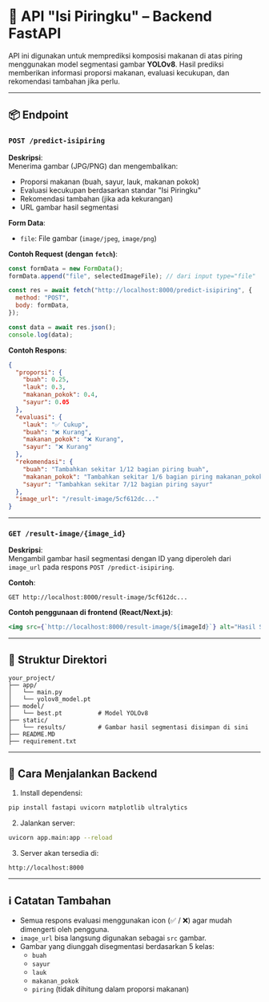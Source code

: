 # 🥗 API "Isi Piringku" – Backend FastAPI

API ini digunakan untuk memprediksi komposisi makanan di atas piring menggunakan model segmentasi gambar **YOLOv8**. Hasil prediksi memberikan informasi proporsi makanan, evaluasi kecukupan, dan rekomendasi tambahan jika perlu.

---

## 📦 Endpoint

### `POST /predict-isipiring`

**Deskripsi**:  
Menerima gambar (JPG/PNG) dan mengembalikan:

- Proporsi makanan (buah, sayur, lauk, makanan pokok)
- Evaluasi kecukupan berdasarkan standar "Isi Piringku"
- Rekomendasi tambahan (jika ada kekurangan)
- URL gambar hasil segmentasi

**Form Data**:
- `file`: File gambar (`image/jpeg`, `image/png`)

**Contoh Request (dengan `fetch`)**:
```javascript
const formData = new FormData();
formData.append("file", selectedImageFile); // dari input type="file"

const res = await fetch("http://localhost:8000/predict-isipiring", {
  method: "POST",
  body: formData,
});

const data = await res.json();
console.log(data);
```

**Contoh Respons**:
```json
{
  "proporsi": {
    "buah": 0.25,
    "lauk": 0.3,
    "makanan_pokok": 0.4,
    "sayur": 0.05
  },
  "evaluasi": {
    "lauk": "✅ Cukup",
    "buah": "❌ Kurang",
    "makanan_pokok": "❌ Kurang",
    "sayur": "❌ Kurang"
  },
  "rekomendasi": {
    "buah": "Tambahkan sekitar 1/12 bagian piring buah",
    "makanan_pokok": "Tambahkan sekitar 1/6 bagian piring makanan_pokok",
    "sayur": "Tambahkan sekitar 7/12 bagian piring sayur"
  },
  "image_url": "/result-image/5cf612dc..."
}
```

---

### `GET /result-image/{image_id}`

**Deskripsi**:  
Mengambil gambar hasil segmentasi dengan ID yang diperoleh dari `image_url` pada respons `POST /predict-isipiring`.

**Contoh**:
```http
GET http://localhost:8000/result-image/5cf612dc...
```

**Contoh penggunaan di frontend (React/Next.js)**:
```jsx
<img src={`http://localhost:8000/result-image/${imageId}`} alt="Hasil Segmentasi" />
```

---

## 📁 Struktur Direktori

```
your_project/
├── app/
│   └── main.py  
│   └── yolov8_model.pt  
├── model/
│   └── best.pt          # Model YOLOv8
├── static/
│   └── results/         # Gambar hasil segmentasi disimpan di sini
├── README.MD
├── requirement.txt
```

---

## 🚀 Cara Menjalankan Backend

1. Install dependensi:
```bash
pip install fastapi uvicorn matplotlib ultralytics
```

2. Jalankan server:
```bash
uvicorn app.main:app --reload
```

3. Server akan tersedia di:
```
http://localhost:8000
```

---

## ℹ️ Catatan Tambahan

- Semua respons evaluasi menggunakan icon (✅ / ❌) agar mudah dimengerti oleh pengguna.
- `image_url` bisa langsung digunakan sebagai `src` gambar.
- Gambar yang diunggah disegmentasi berdasarkan 5 kelas:
  - `buah`
  - `sayur`
  - `lauk`
  - `makanan_pokok`
  - `piring` (tidak dihitung dalam proporsi makanan)
